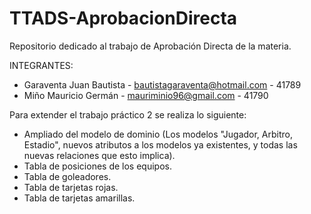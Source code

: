 # TTADS-AprobacionDirecta
Repositorio dedicado al trabajo de Aprobación Directa de la materia.

INTEGRANTES:
- Garaventa Juan Bautista - bautistagaraventa@hotmail.com - 41789
- Miño Mauricio Germán - mauriminio96@gmail.com - 41790

Para extender el trabajo práctico 2 se realiza lo siguiente:
- Ampliado del modelo de dominio (Los modelos "Jugador, Arbitro, Estadio", nuevos atributos a los modelos ya existentes, y todas las nuevas relaciones que esto implica).
- Tabla de posiciones de los equipos.
- Tabla de goleadores.
- Tabla de tarjetas rojas.
- Tabla de tarjetas amarillas.
